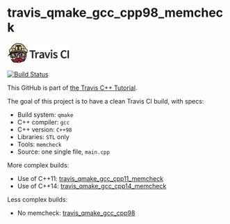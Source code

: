 # travis_qmake_gcc_cpp98_memcheck

[![Travis CI logo](TravisCI.png)](https://travis-ci.org)

[![Build Status](https://travis-ci.org/richelbilderbeek/travis_qmake_gcc_cpp98_memcheck.svg?branch=master)](https://travis-ci.org/richelbilderbeek/travis_qmake_gcc_cpp98_memcheck)

This GitHub is part of [the Travis C++ Tutorial](https://github.com/richelbilderbeek/travis_cpp_tutorial).

The goal of this project is to have a clean Travis CI build, with specs:
 * Build system: `qmake`
 * C++ compiler: `gcc`
 * C++ version: `C++98`
 * Libraries: `STL` only
 * Tools: `memcheck`
 * Source: one single file, `main.cpp`

More complex builds:
 * Use of C++11: [travis_qmake_gcc_cpp11_memcheck](https://www.github.com/richelbilderbeek/travis_qmake_gcc_cpp11_memcheck)
 * Use of C++14: [travis_qmake_gcc_cpp14_memcheck](https://www.github.com/richelbilderbeek/travis_qmake_gcc_cpp14_memcheck)

Less complex builds:
 * No memcheck: [travis_qmake_gcc_cpp98](https://www.github.com/richelbilderbeek/travis_qmake_gcc_cpp98)
